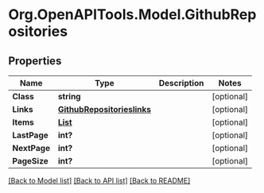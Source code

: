 # Org.OpenAPITools.Model.GithubRepositories

## Properties

Name | Type | Description | Notes
------------ | ------------- | ------------- | -------------
**Class** | **string** |  | [optional] 
**Links** | [**GithubRepositorieslinks**](GithubRepositorieslinks.md) |  | [optional] 
**Items** | [**List<GithubRepository>**](GithubRepository.md) |  | [optional] 
**LastPage** | **int?** |  | [optional] 
**NextPage** | **int?** |  | [optional] 
**PageSize** | **int?** |  | [optional] 

[[Back to Model list]](../README.md#documentation-for-models) [[Back to API list]](../README.md#documentation-for-api-endpoints) [[Back to README]](../README.md)

